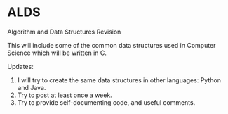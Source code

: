 # ALDS
Algorithm and Data Structures Revision

This will include some of the common data structures used in Computer Science which will be written in C. 

Updates:
1. I will try to create the same data structures in other languages: Python and Java.
2. Try to post at least once a week.
3. Try to provide self-documenting code, and useful comments.
